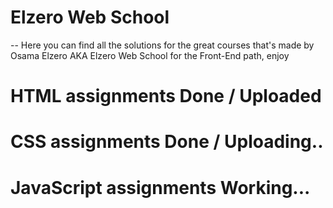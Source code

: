 # Elzero Web School

-- Here you can find all the solutions for the great courses that's made by Osama Elzero AKA Elzero Web School for the Front-End path, enjoy

# HTML assignments Done / Uploaded 
# CSS assignments Done / Uploading..
# JavaScript assignments Working...
